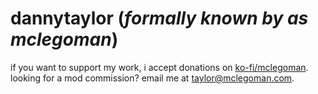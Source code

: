 # dannytaylor (_formally known by as mclegoman_)

if you want to support my work, i accept donations on [ko-fi/mclegoman](https://ko-fi.com/mclegoman).  
looking for a mod commission? email me at [taylor@mclegoman.com](mailto:taylor@mclegoman.com).  
